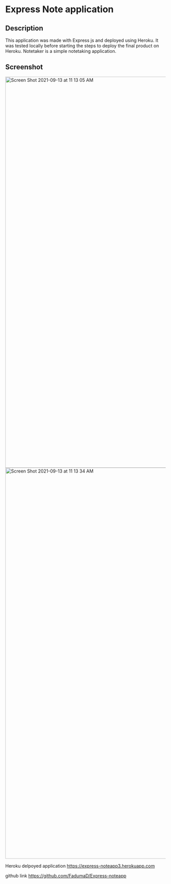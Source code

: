 #  Express Note application 

## Description

This application was made with Express js and deployed using Heroku. It was tested locally before starting the steps to deploy the final product on Heroku.
Notetaker is a simple notetaking application.

## Screenshot
<img width="1230" alt="Screen Shot 2021-09-13 at 11 13 05 AM" src="https://user-images.githubusercontent.com/85209802/133151808-f4a8081b-bebb-43ad-b20a-d177677ca60e.png">
<img width="1230" alt="Screen Shot 2021-09-13 at 11 13 34 AM" src="https://user-images.githubusercontent.com/85209802/133151830-c0a592a2-ca39-43f1-86bd-e432e0bee7e2.png">

Heroku delpoyed application 
https://express-noteapp3.herokuapp.com

github link
https://github.com/FadumaD/Express-noteapp
